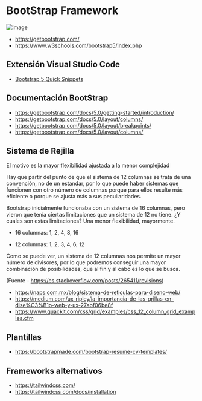 # BootStrap Framework

![image](https://github.com/bjlanza/curso_imfe_php_mysql/assets/4384524/c1b5f7f7-46b5-4535-a921-af509f9935da)


- https://getbootstrap.com/ 
- https://www.w3schools.com/bootstrap5/index.php

## Extensión Visual Studio Code

- [Bootstrap 5 Quick Snippets](https://marketplace.visualstudio.com/items?itemName=AnbuselvanRocky.bootstrap5-vscode)

## Documentación BootStrap

- https://getbootstrap.com/docs/5.0/getting-started/introduction/
- https://getbootstrap.com/docs/5.0/layout/columns/
- https://getbootstrap.com/docs/5.0/layout/breakpoints/
- https://getbootstrap.com/docs/5.0/layout/columns/

## Sistema de Rejilla


El motivo es la mayor flexibilidad ajustada a la menor complejidad  

Hay que partir del punto de que el sistema de 12 columnas se trata de una convención, no de un estandar, por lo que puede haber sistemas que funcionen con otro número de columnas porque para ellos resulte más eficiente o porque se ajusta más a sus peculiaridades.  

Bootstrap inicialmente funcionaba con un sistema de 16 columnas, pero vieron que tenía ciertas limitaciones que un sistema de 12 no tiene. ¿Y cuales son estas limitaciones? Una menor flexibilidad, mayormente.  

- 16 columnas: 1, 2, 4, 8, 16  

- 12 columnas: 1, 2, 3, 4, 6, 12  

Como se puede ver, un sistema de 12 columnas nos permite un mayor número de divisores, por lo que podremos conseguir una mayor combinación de posibilidades, que al fin y al cabo es lo que se busca.  

(Fuente - https://es.stackoverflow.com/posts/265411/revisions)  

- https://naps.com.mx/blog/sistema-de-reticulas-para-diseno-web/
- https://medium.com/ux-ripley/la-importancia-de-las-grillas-en-dise%C3%B1o-web-y-ux-27abf06be8f
- https://www.quackit.com/css/grid/examples/css_12_column_grid_examples.cfm  

## Plantillas 

- https://bootstrapmade.com/bootstrap-resume-cv-templates/

## Frameworks alternativos

- https://tailwindcss.com/
- https://tailwindcss.com/docs/installation
